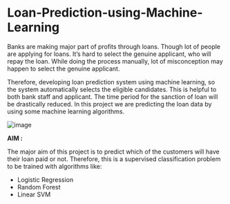 # Loan-Prediction-using-Machine-Learning
Banks are making major part of profits through loans. Though lot of people are applying for loans. It’s hard to select the genuine applicant, who will repay the loan. While doing the process manually, lot of misconception may happen to select the genuine applicant.

Therefore, developing loan prediction system using machine learning, so the system automatically selects the eligible candidates. This is helpful to both bank staff and applicant. The time period for the sanction of loan will be drastically reduced. In this project we are predicting the loan data by using some machine learning algorithms.

![image](https://user-images.githubusercontent.com/87874194/173879292-21cce66a-e35b-4170-8182-fac48bcbd75d.png)


**AIM :**

The major aim of this project is to predict which of the customers will have their loan paid or not. Therefore, this is a supervised classification problem to be trained with algorithms like:

- Logistic Regression
- Random Forest
- Linear SVM
 
